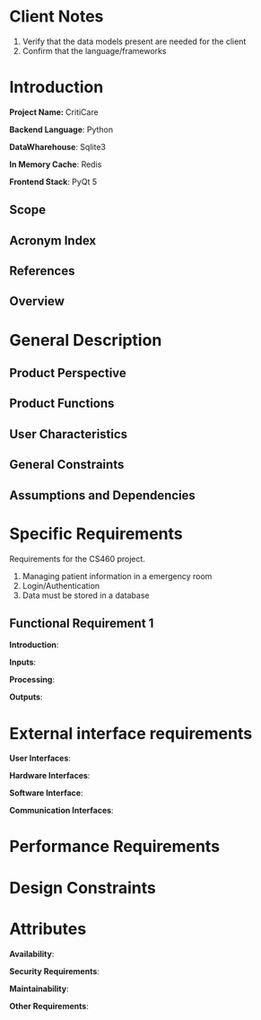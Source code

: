 # Client Notes

1. Verify that the data models present are needed for the client
2. Confirm that the language/frameworks

# Introduction

**Project Name:** CritiCare

**Backend Language**: Python

**DataWharehouse**: Sqlite3

**In Memory Cache**: Redis

**Frontend Stack**: PyQt 5



## Scope




## Acronym Index




## References



## Overview



# General Description



## Product Perspective




## Product Functions




## User Characteristics




## General Constraints






## Assumptions and Dependencies




# Specific Requirements
Requirements for the CS460 project. 

1. Managing patient information in a emergency room
2. Login/Authentication
3. Data must be stored in a database


## Functional Requirement 1

**Introduction**: 

**Inputs**: 

**Processing**:


**Outputs**: 


# External interface requirements

**User Interfaces**: 

**Hardware Interfaces**: 

**Software Interface**: 

**Communication Interfaces**: 


# Performance Requirements


# Design Constraints




# Attributes


**Availability**: 

**Security Requirements**: 

**Maintainability**: 

**Other Requirements**: 


